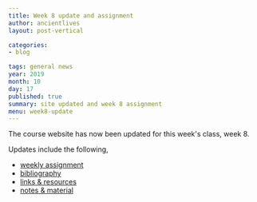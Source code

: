 ```yaml
---
title: Week 8 update and assignment
author: ancientlives
layout: post-vertical

categories:
- blog

tags: general news
year: 2019
month: 10
day: 17
published: true
summary: site updated and week 8 assignment
menu: week8-update
---
```


The course website has now been updated for this week's class, week 8.

Updates include the following,

* [weekly assignment](/weekly_assignment)
* [bibliography](/bibliography)
* [links & resources](/links)
* [notes & material](/notes)
